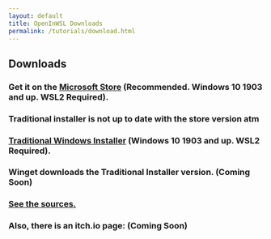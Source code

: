 ```yaml
---
layout: default
title: OpenInWSL Downloads
permalink: /tutorials/download.html
---
```


## Downloads

### Get it on the [Microsoft Store](https://www.microsoft.com/en-us/p/openinwsl/9ngmqpwcg7sf) (Recommended. Windows 10 1903 and up. WSL2 Required).

### Traditional installer is not up to date with the store version atm
### [Traditional Windows Installer](https://github.com/Pololot64/OpenInWSL/releases/download/v1.2beta/OpenInWSL.Traditional.beta.1-2.release.x64.exe) (Windows 10 1903 and up. WSL2 Required).

### Winget downloads the Traditional Installer version. (Coming Soon)

### [See the sources.](https://github.com/Opticos/openinwsl-Source)

### Also, there is an itch.io page: (Coming Soon)
<!---
<iframe src="https://itch.io/embed/779749" width="552" height="167" frameborder="0"><a href="https://opticos.itch.io/gwsl">GWSL by Optico5</a></iframe>
-->
